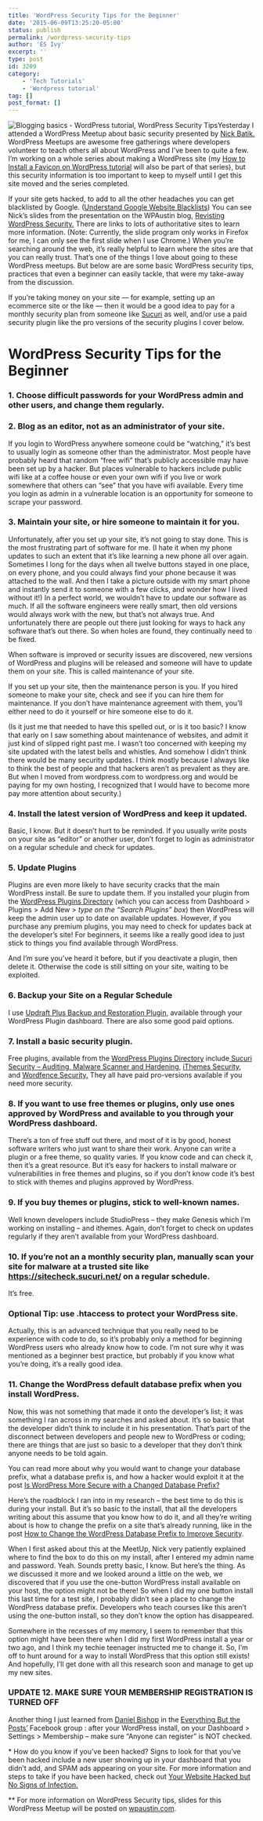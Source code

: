 ```yaml
---
title: 'WordPress Security Tips for the Beginner'
date: '2015-06-09T13:25:20-05:00'
status: publish
permalink: /wordpress-security-tips
author: 'ES Ivy'
excerpt: ''
type: post
id: 3209
category:
    - 'Tech Tutorials'
    - 'Wordpress tutorial'
tag: []
post_format: []
---
```

![Blogging basics - WordPress tutorial, WordPress Security Tips](../uploads/2014/01/wordpress-tutorial-esivy-logo-300-x-150.jpg)Yesterday I attended a WordPress Meetup about basic security presented by [Nick Batik.](http://pleiadesservices.com/about-us/nicholas-r-batik/) WordPress Meetups are awesome free gatherings where developers volunteer to teach others all about WordPress and I’ve been to quite a few. I’m working on a whole series about making a WordPress site (my [How to Install a Favicon on WordPress tutorial](http://192.168.1.34:4945/install-favicon-wordpress/) will also be part of that series), but this security information is too important to keep to myself until I get this site moved and the series completed.

If your site gets hacked, to add to all the other headaches you can get blacklisted by Google. ([Understand Google Website Blacklists](https://sucuri.net/website-security/google-blacklisted-my-website)) You can see Nick’s slides from the presentation on the WPAustin blog, [Revisting WordPress Security.](http://wpaustin.com/2015/06/revisiting-wordpress-security/) There are links to lots of authoritative sites to learn more information. (Note: Currently, the slide program only works in Firefox for me, I can only see the first slide when I use Chrome.) When you’re searching around the web, it’s really helpful to learn where the sites are that you can really trust. That’s one of the things I love about going to these WordPress meetups. But below are are some basic WordPress security tips, practices that even a beginner can easily tackle, that were my take-away from the discussion.

If you’re taking money on your site — for example, setting up an ecommerce site or the like — then it would be a good idea to pay for a monthly security plan from someone like [Sucuri](https://sucuri.net/) as well, and/or use a paid security plugin like the pro versions of the security plugins I cover below.

WordPress Security Tips for the Beginner
========================================

### 1. Choose difficult passwords for your WordPress admin and other users, and change them regularly.

### 2. Blog as an editor, not as an administrator of your site.

If you login to WordPress anywhere someone could be “watching,” it’s best to usually login as someone other than the administrator. Most people have probably heard that random “free wifi” that’s publicly accessible may have been set up by a hacker. But places vulnerable to hackers include public wifi like at a coffee house or even your own wifi if you live or work somewhere that others can “see” that you have wifi available. Every time you login as admin in a vulnerable location is an opportunity for someone to scrape your password.

### 3. Maintain your site, or hire someone to maintain it for you.

Unfortunately, after you set up your site, it’s not going to stay done. This is the most frustrating part of software for me. (I hate it when my phone updates to such an extent that it’s like learning a new phone all over again. Sometimes I long for the days when all twelve buttons stayed in one place, on every phone, and you could always find your phone because it was attached to the wall. And then I take a picture outside with my smart phone and instantly send it to someone with a few clicks, and wonder how I lived without it!) In a perfect world, we wouldn’t have to update our software as much. If all the software engineers were really smart, then old versions would always work with the new, but that’s not always true. And unfortunately there are people out there just looking for ways to hack any software that’s out there. So when holes are found, they continually need to be fixed.

When software is improved or security issues are discovered, new versions of WordPress and plugins will be released and someone will have to update them on your site. This is called maintenance of your site.

If you set up your site, then the maintenance person is you. If you hired someone to make your site, check and see if you can hire them for maintenance. If you don’t have maintenance agreement with them, you’ll either need to do it yourself or hire someone else to do it.

(Is it just me that needed to have this spelled out, or is it too basic? I know that early on I saw something about maintenance of websites, and admit it just kind of slipped right past me. I wasn’t too concerned with keeping my site updated with the latest bells and whistles. And somehow I didn’t think there would be many security updates. I think mostly because I always like to think the best of people and that hackers aren’t as prevalent as they are. But when I moved from wordpress.com to wordpress.org and would be paying for my own hosting, I recognized that I would have to become more pay more attention about security.)

### 4. Install the latest version of WordPress and keep it updated.

Basic, I know. But it doesn’t hurt to be reminded. If you usually write posts on your site as “editor” or another user, don’t forget to login as administrator on a regular schedule and check for updates.

### 5. Update Plugins

Plugins are even more likely to have security cracks that the main WordPress install. Be sure to update them. If you installed your plugin from the [WordPress Plugins Directory](https://wordpress.org/plugins/) (which you can access from Dashboard &gt; Plugins &gt; Add New &gt; *type on the “Search Plugins” box*) then WordPress will keep the admin user up to date on available updates. However, if you purchase any premium plugins, you may need to check for updates back at the developer’s site! For beginners, it seems like a really good idea to just stick to things you find available through WordPress.

And I’m sure you’ve heard it before, but if you deactivate a plugin, then delete it. Otherwise the code is still sitting on your site, waiting to be exploited.

### 6. Backup your Site on a Regular Schedule

I use [Updraft Plus Backup and Restoration Plugin,](https://wordpress.org/plugins/updraftplus/) available through your WordPress Plugin dashboard. There are also some good paid options.

### 7. Install a basic security plugin.

Free plugins, available from the [WordPress Plugins Directory](https://wordpress.org/plugins/) include[ Sucuri Security – Auditing, Malware Scanner and Hardening](https://wordpress.org/plugins/sucuri-scanner/), [iThemes Security](https://wordpress.org/plugins/better-wp-security/), and [Wordfence Security.](https://wordpress.org/plugins/wordfence/) They all have paid pro-versions available if you need more security.

### 8. If you want to use free themes or plugins, only use ones approved by WordPress and available to you through your WordPress dashboard.

There’s a ton of free stuff out there, and most of it is by good, honest software writers who just want to share their work. Anyone can write a plugin or a free theme, so quality varies. If you know code and can check it, then it’s a great resource. But it’s easy for hackers to install malware or vulnerabilities in free themes and plugins, so if you don’t know code it’s best to stick with themes and plugins approved by WordPress.

### 9. If you buy themes or plugins, stick to well-known names.

Well known developers include StudioPress – they make Genesis which I’m working on installing – and ithemes. Again, don’t forget to check on updates regularly if they aren’t available from your WordPress dashboard.

### 10. If you’re not an a monthly security plan, manually scan your site for malware at a trusted site like https://sitecheck.sucuri.net/ on a regular schedule.

It’s free.

### Optional Tip: use .htaccess to protect your WordPress site.

Actually, this is an advanced technique that you really need to be experience with code to do, so it’s probably only a method for beginning WordPress users who already know how to code. I’m not sure why it was mentioned as a beginner best practice, but probably if you know what you’re doing, it’s a really good idea.

### 11. Change the WordPress default database prefix when you install WordPress.

Now, this was not something that made it onto the developer’s list; it was something I ran across in my searches and asked about. It’s so basic that the developer didn’t think to include it in his presentation. That’s part of the disconnect between developers and people new to WordPress or coding; there are things that are just so basic to a developer that they don’t think anyone needs to be told again.

You can read more about why you would want to change your database prefix, what a database prefix is, and how a hacker would exploit it at the post [Is WordPress More Secure with a Changed Database Prefix?](http://www.wpwhitesecurity.com/wordpress-security/change-wordpress-database-prefix/)

Here’s the roadblock I ran into in my research – the best time to do this is during your install. But it’s so basic to the install, that all the developers writing about this assume that you know how to do it, and all they’re writing about is how to change the prefix on a site that’s already running, like in the post [How to Change the WordPress Database Prefix to Improve Security](http://www.wpbeginner.com/wp-tutorials/how-to-change-the-wordpress-database-prefix-to-improve-security/).

When I first asked about this at the MeetUp, Nick very patiently explained where to find the box to do this on my install, after I entered my admin name and password. Yeah. Sounds pretty basic, I know. But here’s the thing. As we discussed it more and we looked around a little on the web, we discovered that if you use the one-button WordPress install available on your host, the option might not be there! So when I did my one button install this last time for a test site, I probably didn’t see a place to change the WordPress database prefix. Developers who teach courses like this aren’t using the one-button install, so they don’t know the option has disappeared.

Somewhere in the recesses of my memory, I seem to remember that this option might have been there when I did my first WordPress install a year or two ago, and I think my techie teenager instructed me to change it. So, I’m off to hunt around for a way to install WordPress that this option still exists! And hopefully, I’ll get done with all this research soon and manage to get up my new sites.

### UPDATE 12. MAKE SURE YOUR MEMBERSHIP REGISTRATION IS TURNED OFF

Another thing I just learned from [Daniel Bishop](http://bishless.com/category/wordpress/) in the [Everything But the Posts’](http://www.amazon.com/gp/product/B00IEM7BYO/ref=as_li_qf_sp_asin_il_tl?ie=UTF8&camp=1789&creative=9325&creativeASIN=B00IEM7BYO&linkCode=as2&tag=esiv-20&linkId=ID2Z7PW5HPKG3CSH) Facebook group : after your WordPress install, on your Dashboard &gt; Settings &gt; Membership – make sure “Anyone can register” is NOT checked.

\* How do you know if you’ve been hacked? Signs to look for that you’ve been hacked include a new user showing up in your dashboard that you didn’t add, and SPAM ads appearing on your site. For more information and steps to take if you have been hacked, check out [Your Website Hacked but No Signs of Infection. ](https://blog.sucuri.net/2015/06/your-website-hacked-but-no-signs-of-infection.html)

\*\* For more information on WordPress Security tips, slides for this WordPress Meetup will be posted on [wpaustin.com](http://wpaustin.com/).